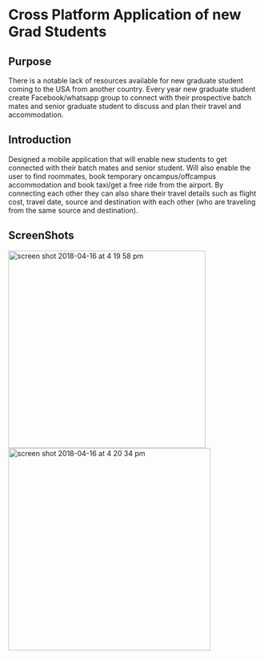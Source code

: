 # Cross Platform Application of new Grad Students

## Purpose

There is a notable lack of resources available for new graduate student coming to the USA from another country. Every year new graduate student create Facebook/whatsapp group to connect with their prospective batch mates and senior graduate student to discuss and plan their travel and accommodation.

## Introduction

Designed a mobile application that will enable new students to get connected with their batch mates and senior student. Will also enable the user to find roommates, book temporary on­campus/off­campus accommodation and book taxi/get a free ride from the airport. By connecting each other they can also share their travel details such as flight cost, travel date, source and destination with each other (who are traveling from the same source and destination).

## ScreenShots

<img width="394" alt="screen shot 2018-04-16 at 4 19 58 pm" src="https://user-images.githubusercontent.com/10774588/38840074-a04f6308-4192-11e8-80a7-eee8c5183a0f.png">

<img width="404" alt="screen shot 2018-04-16 at 4 20 34 pm" src="https://user-images.githubusercontent.com/10774588/38840102-cf1c2e82-4192-11e8-9af2-5e786e2b80d3.png">
